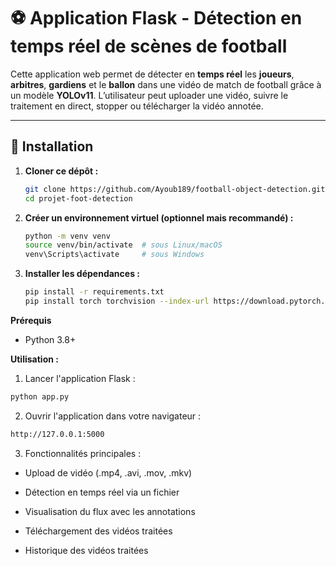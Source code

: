# ⚽ Application Flask - Détection en temps réel de scènes de football

Cette application web permet de détecter en **temps réel** les **joueurs**, **arbitres**, **gardiens** et le **ballon** dans une vidéo de match de football grâce à un modèle **YOLOv11**. L’utilisateur peut uploader une vidéo, suivre le traitement en direct, stopper ou télécharger la vidéo annotée.

---

## 🚀 Installation

1. **Cloner ce dépôt :**
   ```bash
   git clone https://github.com/Ayoub189/football-object-detection.git
   cd projet-foot-detection
2. **Créer un environnement virtuel (optionnel mais recommandé) :**
   ```bash
   python -m venv venv
   source venv/bin/activate  # sous Linux/macOS
   venv\Scripts\activate     # sous Windows
   ```
3. **Installer les dépendances :**
   ```bash
   pip install -r requirements.txt
   pip install torch torchvision --index-url https://download.pytorch.org/whl/cu128
   ```
**Prérequis**
- Python 3.8+

**Utilisation :**
1. Lancer l'application Flask :
  ```bash
  python app.py
```
2. Ouvrir l'application dans votre navigateur :
  ```bash
http://127.0.0.1:5000
```
3. Fonctionnalités principales :

- Upload de vidéo (.mp4, .avi, .mov, .mkv)

- Détection en temps réel via un fichier

- Visualisation du flux avec les annotations

- Téléchargement des vidéos traitées

- Historique des vidéos traitées
